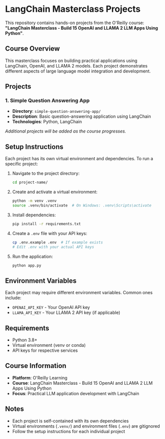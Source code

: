# LangChain Masterclass Projects

This repository contains hands-on projects from the O'Reilly course: **"LangChain Masterclass - Build 15 OpenAI and LLAMA 2 LLM Apps Using Python"**.

## Course Overview

This masterclass focuses on building practical applications using LangChain, OpenAI, and LLAMA 2 models. Each project demonstrates different aspects of large language model integration and development.

## Projects

### 1. Simple Question Answering App
- **Directory**: `simple-question-answering-app/`
- **Description**: Basic question-answering application using LangChain
- **Technologies**: Python, LangChain

*Additional projects will be added as the course progresses.*

## Setup Instructions

Each project has its own virtual environment and dependencies. To run a specific project:

1. Navigate to the project directory:
   ```bash
   cd project-name/
   ```

2. Create and activate a virtual environment:
   ```bash
   python -m venv .venv
   source .venv/bin/activate  # On Windows: .venv\Scripts\activate
   ```

3. Install dependencies:
   ```bash
   pip install -r requirements.txt
   ```

4. Create a `.env` file with your API keys:
   ```bash
   cp .env.example .env  # If example exists
   # Edit .env with your actual API keys
   ```

5. Run the application:
   ```bash
   python app.py
   ```

## Environment Variables

Each project may require different environment variables. Common ones include:
- `OPENAI_API_KEY` - Your OpenAI API key
- `LLAMA_API_KEY` - Your LLAMA 2 API key (if applicable)

## Requirements

- Python 3.8+
- Virtual environment (venv or conda)
- API keys for respective services

## Course Information

- **Platform**: O'Reilly Learning
- **Course**: LangChain Masterclass - Build 15 OpenAI and LLAMA 2 LLM Apps Using Python
- **Focus**: Practical LLM application development with LangChain

## Notes

- Each project is self-contained with its own dependencies
- Virtual environments (`.venv/`) and environment files (`.env`) are gitignored
- Follow the setup instructions for each individual project